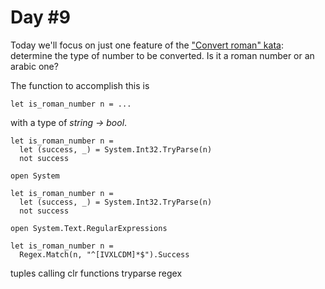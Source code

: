 # Day #9
Today we'll focus on just one feature of the ["Convert roman" kata](https://app.box.com/s/z07b8gr6e1ngvb3cg7ps78zy2ddi3vx1): determine the type of number to be converted. Is it a roman number or an arabic one?

The function to accomplish this is

```
let is_roman_number n = ...
```

with a type of _string -> bool_.






```
let is_roman_number n =
  let (success, _) = System.Int32.TryParse(n)
  not success
```

```
open System

let is_roman_number n =
  let (success, _) = System.Int32.TryParse(n)
  not success
```


```
open System.Text.RegularExpressions

let is_roman_number n =
  Regex.Match(n, "^[IVXLCDM]*$").Success
```


tuples
calling clr functions
	tryparse
	regex
